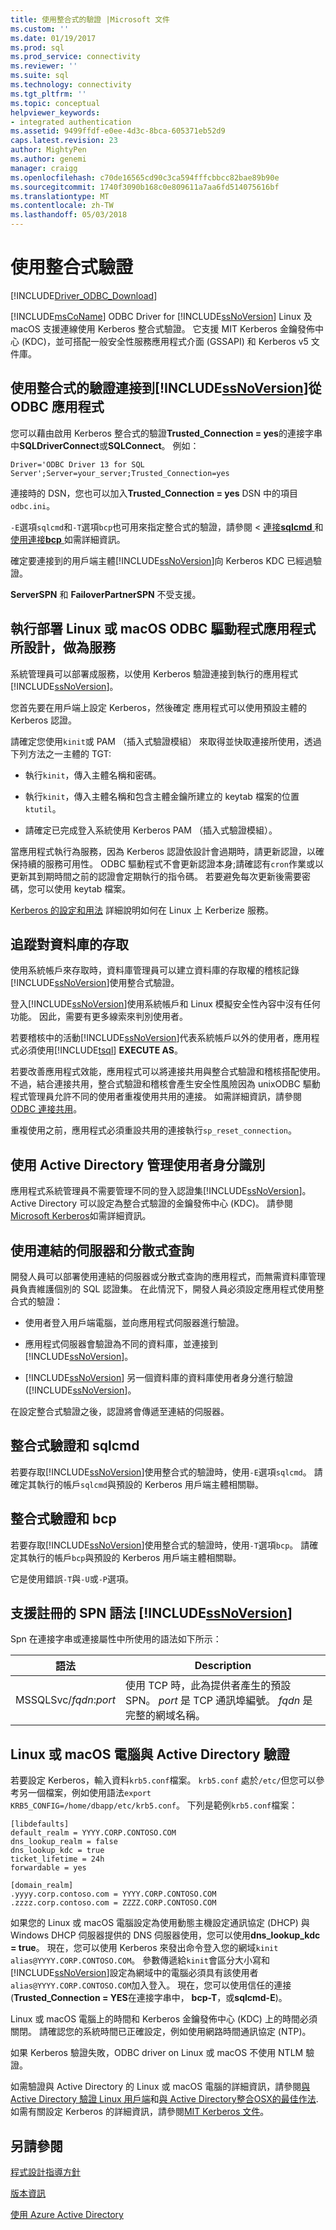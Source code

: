 ```yaml
---
title: 使用整合式的驗證 |Microsoft 文件
ms.custom: ''
ms.date: 01/19/2017
ms.prod: sql
ms.prod_service: connectivity
ms.reviewer: ''
ms.suite: sql
ms.technology: connectivity
ms.tgt_pltfrm: ''
ms.topic: conceptual
helpviewer_keywords:
- integrated authentication
ms.assetid: 9499ffdf-e0ee-4d3c-8bca-605371eb52d9
caps.latest.revision: 23
author: MightyPen
ms.author: genemi
manager: craigg
ms.openlocfilehash: c70de16565cd90c3ca594fffcbbcc82bae89b90e
ms.sourcegitcommit: 1740f3090b168c0e809611a7aa6fd514075616bf
ms.translationtype: MT
ms.contentlocale: zh-TW
ms.lasthandoff: 05/03/2018
---
```

# <a name="using-integrated-authentication"></a>使用整合式驗證
[!INCLUDE[Driver_ODBC_Download](../../../includes/driver_odbc_download.md)]

[!INCLUDE[msCoName](../../../includes/msconame_md.md)] ODBC Driver for [!INCLUDE[ssNoVersion](../../../includes/ssnoversion_md.md)] Linux 及 macOS 支援連線使用 Kerberos 整合式驗證。 它支援 MIT Kerberos 金鑰發佈中心 (KDC)，並可搭配一般安全性服務應用程式介面 (GSSAPI) 和 Kerberos v5 文件庫。
  
## <a name="using-integrated-authentication-to-connect-to-includessnoversionincludesssnoversionmdmd-from-an-odbc-application"></a>使用整合式的驗證連接到[!INCLUDE[ssNoVersion](../../../includes/ssnoversion_md.md)]從 ODBC 應用程式  

您可以藉由啟用 Kerberos 整合式的驗證**Trusted_Connection = yes**的連接字串中**SQLDriverConnect**或**SQLConnect**。 例如：  

```
Driver='ODBC Driver 13 for SQL Server';Server=your_server;Trusted_Connection=yes  
```
  
連接時的 DSN，您也可以加入**Trusted_Connection = yes** DSN 中的項目`odbc.ini`。
  
`-E`選項`sqlcmd`和`-T`選項`bcp`也可用來指定整合式的驗證，請參閱 <<c8> [ 連接**sqlcmd** ](../../../connect/odbc/linux-mac/connecting-with-sqlcmd.md)和[使用連接**bcp** ](../../../connect/odbc/linux-mac/connecting-with-bcp.md)如需詳細資訊。

確定要連接到的用戶端主體[!INCLUDE[ssNoVersion](../../../includes/ssnoversion_md.md)]向 Kerberos KDC 已經過驗證。
  
**ServerSPN** 和 **FailoverPartnerSPN** 不受支援。  
  
## <a name="deploying-a-linux-or-macos-odbc-driver-application-designed-to-run-as-a-service"></a>執行部署 Linux 或 macOS ODBC 驅動程式應用程式所設計，做為服務

系統管理員可以部署成服務，以使用 Kerberos 驗證連接到執行的應用程式[!INCLUDE[ssNoVersion](../../../includes/ssnoversion_md.md)]。  
  
您首先要在用戶端上設定 Kerberos，然後確定 應用程式可以使用預設主體的 Kerberos 認證。

請確定您使用`kinit`或 PAM （插入式驗證模組） 來取得並快取連接所使用，透過下列方法之一主體的 TGT:  
  
-   執行`kinit`，傳入主體名稱和密碼。  
  
-   執行`kinit`，傳入主體名稱和包含主體金鑰所建立的 keytab 檔案的位置`ktutil`。  
  
-   請確定已完成登入系統使用 Kerberos PAM （插入式驗證模組）。

當應用程式執行為服務，因為 Kerberos 認證依設計會過期時，請更新認證，以確保持續的服務可用性。 ODBC 驅動程式不會更新認證本身;請確認有`cron`作業或以更新其到期時間之前的認證會定期執行的指令碼。 若要避免每次更新後需要密碼，您可以使用 keytab 檔案。  
  
[Kerberos 的設定和用法](http://commons.oreilly.com/wiki/index.php/Linux_in_a_Windows_World/Centralized_Authentication_Tools/Kerberos_Configuration_and_Use) 詳細說明如何在 Linux 上 Kerberize 服務。
  
## <a name="tracking-access-to-a-database"></a>追蹤對資料庫的存取

使用系統帳戶來存取時，資料庫管理員可以建立資料庫的存取權的稽核記錄[!INCLUDE[ssNoVersion](../../../includes/ssnoversion_md.md)]使用整合式驗證。  
  
登入[!INCLUDE[ssNoVersion](../../../includes/ssnoversion_md.md)]使用系統帳戶和 Linux 模擬安全性內容中沒有任何功能。 因此，需要有更多線索來判別使用者。
  
若要稽核中的活動[!INCLUDE[ssNoVersion](../../../includes/ssnoversion_md.md)]代表系統帳戶以外的使用者，應用程式必須使用[!INCLUDE[tsql](../../../includes/tsql_md.md)] **EXECUTE AS**。  
  
若要改善應用程式效能，應用程式可以將連接共用與整合式驗證和稽核搭配使用。 不過，結合連接共用，整合式驗證和稽核會產生安全性風險因為 unixODBC 驅動程式管理員允許不同的使用者重複使用共用的連接。 如需詳細資訊，請參閱 [ODBC 連接共用](http://www.unixodbc.org/doc/conn_pool.html)。  

重複使用之前，應用程式必須重設共用的連接執行`sp_reset_connection`。  

## <a name="using-active-directory-to-manage-user-identities"></a>使用 Active Directory 管理使用者身分識別

應用程式系統管理員不需要管理不同的登入認證集[!INCLUDE[ssNoVersion](../../../includes/ssnoversion_md.md)]。 Active Directory 可以設定為整合式驗證的金鑰發佈中心 (KDC)。 請參閱[Microsoft Kerberos](https://msdn.microsoft.com/en-us/library/windows/desktop/aa378747(v=vs.85).aspx)如需詳細資訊。

## <a name="using-linked-server-and-distributed-queries"></a>使用連結的伺服器和分散式查詢

開發人員可以部署使用連結的伺服器或分散式查詢的應用程式，而無需資料庫管理員負責維護個別的 SQL 認證集。 在此情況下，開發人員必須設定應用程式使用整合式的驗證：  
  
-   使用者登入用戶端電腦，並向應用程式伺服器進行驗證。  
  
-   應用程式伺服器會驗證為不同的資料庫，並連接到[!INCLUDE[ssNoVersion](../../../includes/ssnoversion_md.md)]。  
  
-   [!INCLUDE[ssNoVersion](../../../includes/ssnoversion_md.md)] 另一個資料庫的資料庫使用者身分進行驗證 ([!INCLUDE[ssNoVersion](../../../includes/ssnoversion_md.md)]。  
  
在設定整合式驗證之後，認證將會傳遞至連結的伺服器。  
  
## <a name="integrated-authentication-and-sqlcmd"></a>整合式驗證和 sqlcmd
若要存取[!INCLUDE[ssNoVersion](../../../includes/ssnoversion_md.md)]使用整合式的驗證時，使用`-E`選項`sqlcmd`。 請確定其執行的帳戶`sqlcmd`與預設的 Kerberos 用戶端主體相關聯。

## <a name="integrated-authentication-and-bcp"></a>整合式驗證和 bcp
若要存取[!INCLUDE[ssNoVersion](../../../includes/ssnoversion_md.md)]使用整合式的驗證時，使用`-T`選項`bcp`。 請確定其執行的帳戶`bcp`與預設的 Kerberos 用戶端主體相關聯。 
  
它是使用錯誤`-T`與`-U`或`-P`選項。
  
## <a name="supported-syntax-for-an-spn-registered-by-includessnoversionincludesssnoversionmdmd"></a>支援註冊的 SPN 語法 [!INCLUDE[ssNoVersion](../../../includes/ssnoversion_md.md)]

Spn 在連接字串或連接屬性中所使用的語法如下所示：  

|語法|Description|  
|----------|---------------|  
|MSSQLSvc/*fqdn*:*port*|使用 TCP 時，此為提供者產生的預設 SPN。 *port* 是 TCP 通訊埠編號。 *fqdn* 是完整的網域名稱。|  
  
## <a name="authenticating-a-linux-or-macos-computer-with-active-directory"></a>Linux 或 macOS 電腦與 Active Directory 驗證

若要設定 Kerberos，輸入資料`krb5.conf`檔案。 `krb5.conf` 處於`/etc/`但您可以參考另一個檔案，例如使用語法`export KRB5_CONFIG=/home/dbapp/etc/krb5.conf`。 下列是範例`krb5.conf`檔案：  
  
```  
[libdefaults]  
default_realm = YYYY.CORP.CONTOSO.COM  
dns_lookup_realm = false  
dns_lookup_kdc = true  
ticket_lifetime = 24h  
forwardable = yes  
  
[domain_realm]  
.yyyy.corp.contoso.com = YYYY.CORP.CONTOSO.COM  
.zzzz.corp.contoso.com = ZZZZ.CORP.CONTOSO.COM  
```  
  
如果您的 Linux 或 macOS 電腦設定為使用動態主機設定通訊協定 (DHCP) 與 Windows DHCP 伺服器提供的 DNS 伺服器使用，您可以使用**dns_lookup_kdc = true**。 現在，您可以使用 Kerberos 來發出命令登入您的網域`kinit alias@YYYY.CORP.CONTOSO.COM`。 參數傳遞給`kinit`會區分大小寫和[!INCLUDE[ssNoVersion](../../../includes/ssnoversion_md.md)]設定為網域中的電腦必須具有該使用者`alias@YYYY.CORP.CONTOSO.COM`加入登入。 現在，您可以使用信任的連接 (**Trusted_Connection = YES**在連接字串中， **bcp-T**，或**sqlcmd-E**)。  
  
Linux 或 macOS 電腦上的時間和 Kerberos 金鑰發佈中心 (KDC) 上的時間必須關閉。 請確認您的系統時間已正確設定，例如使用網路時間通訊協定 (NTP)。  

如果 Kerberos 驗證失敗，ODBC driver on Linux 或 macOS 不使用 NTLM 驗證。  

如需驗證與 Active Directory 的 Linux 或 macOS 電腦的詳細資訊，請參閱[與 Active Directory 驗證 Linux 用戶端](http://technet.microsoft.com/magazine/2008.12.linux.aspx#id0060048)和[與 Active Directory整合OSX的最佳作法](http://training.apple.com/pdf/Best_Practices_for_Integrating_OS_X_with_Active_Directory.pdf). 如需有關設定 Kerberos 的詳細資訊，請參閱[MIT Kerberos 文件](https://web.mit.edu/kerberos/krb5-1.12/doc/index.html)。

## <a name="see-also"></a>另請參閱  
[程式設計指導方針](../../../connect/odbc/linux-mac/programming-guidelines.md)

[版本資訊](../../../connect/odbc/linux-mac/release-notes.md)

[使用 Azure Active Directory](../../../connect/odbc/using-azure-active-directory.md)
